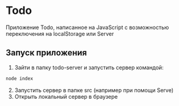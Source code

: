 # Todo
Приложение Todo, написанное на JavaScript с возможностью переключения на localStorage или Server

## Запуск приложения
1) Зайти в папку todo-server и запустить сервер командой:
```html
node index
```
2) Запустить сервер в папке src (например при помощи Serve)
3) Открыть локальный сервер в браузере
